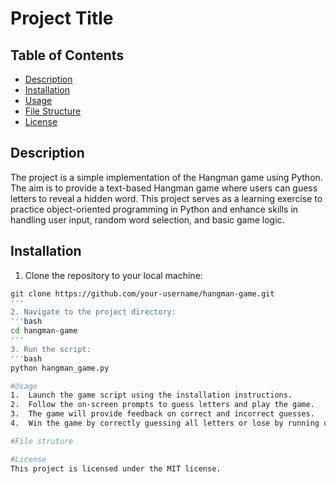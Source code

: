 # Project Title

## Table of Contents
- [Description](#description)
- [Installation](#installation)
- [Usage](#usage)
- [File Structure](#file-structure)
- [License](#license)

## Description

The project is a simple implementation of the Hangman game using Python. The aim is to provide a text-based Hangman game where users can guess letters to reveal a hidden word. This project serves as a learning exercise to practice object-oriented programming in Python and enhance skills in handling user input, random word selection, and basic game logic.

## Installation
1. Clone the repository to your local machine:
```bash
git clone https://github.com/your-username/hangman-game.git
'''
2. Navigate to the project directory:
'''bash
cd hangman-game
'''
3. Run the script:
'''bash
python hangman_game.py

#Usage
1.  Launch the game script using the installation instructions.
2.  Follow the on-screen prompts to guess letters and play the game.
3.  The game will provide feedback on correct and incorrect guesses.
4.  Win the game by correctly guessing all letters or lose by running out of lives.

#File struture

#License
This project is licensed under the MIT license. 
